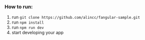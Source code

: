 ### How to run:
1. run `git clone https://github.com/alincc/fangular-sample.git`
2. run `npm install`
3. run `npm run dev`
4. start developing your app

